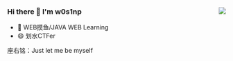 ### Hi there 👋 I'm w0s1np<img align="right" src="https://github-readme-stats.vercel.app/api?username=w0s1np&amp;show_icons=true&amp;title_color=428bed&amp;icon_color=2c53db">


- 🌱 WEB摸鱼/JAVA WEB Learning
- 😄 划水CTFer

座右铭：Just let me be myself

